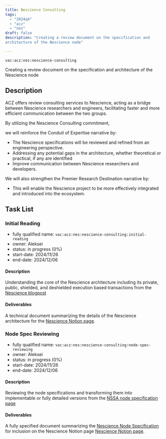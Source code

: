 ```yaml
---
title: Nescience Consulting
tags:
  - "2024q4"
  - "acz"
  - "nes"
draft: false
description: "Creating a review document on the specification and 
architecture of the Nescience node"

---
```


`vac:acz:nes:nescience-consulting`

Creating a review document on the specification and 
architecture of the Nescience node
## Description

ACZ offers review consulting services to Nescience, 
acting as a bridge between Nescience researchers and engineers, 
facilitating faster and more efficient communication between the two groups.

By utilizing the Nescience Consulting commitment, 

we will reinforce the Conduit of Expertise narrative by:
* The Nescience specifications will be reviewed and refined from an engineering perspective.
* Addressing any potential gaps in the architecture, whether theoretical or practical, 
if any are identified
* Improve communication between Nescience researchers and developers.

We will also strengthen the Premier Research Destination narrative by: 
* This will enable the Nescience project to be more effectively integrated 
and introduced into the ecosystem.

## Task List

### Initial Reading

* fully qualified name: `vac:acz:nes:nescience-consulting:initial-reading`
* owner: Aleksei
* status: in progress (0%)
* start-date: 2024/11/26
* end-date: 2024/12/06

#### Description

Understanding the core of the Nescience architecture including 
its private, public, shielded, and deshielded execution based transactions 
from the  [Nescience blogpost](https://vac.dev/rlog/Nescience-A-zkVM-leveraging-hiding-properties/)

#### Deliverables

A technical document summarizing the details of the Nescience architecture for the 
[Nescience Notion page](https://www.notion.so/Documents-to-review-10c8f96fb65c80b79c30f7e6b16e49fc).

### Node Spec Reviewing

* fully qualified name: `vac:acz:nes:nescience-consulting:node-spec-reviewing`
* owner: Aleksei
* status: in progress (0%)
* start-date: 2024/11/26
* end-date: 2024/12/06

#### Description

Reviewing the node specifications and transforming them 
into implementable or fully detailed versions 
from the [NSSA node specification page](https://notes.status.im/S7bBz8o6TeinQ-NCgX3Pmw) 

#### Deliverables

A fully specified document summarizing the 
[Nescience Node Specification](https://www.notion.so/NSSA-s-Node-specs-10c8f96fb65c808e83b0fc95b99df35c) for 
inclusion on the Nescience Notion page 
[Nescience Notion page](https://www.notion.so/Documents-to-review-10c8f96fb65c80b79c30f7e6b16e49fc).